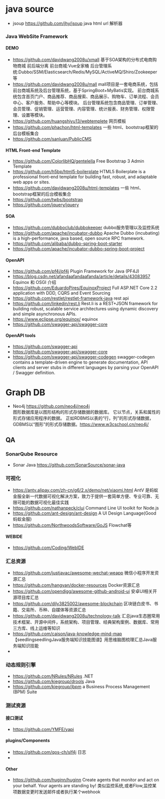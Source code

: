 # java source
- jsoup https://github.com/jhy/jsoup   java html url 解析器

### Java WebSite Framework
#### DEMO
- https://github.com/davidwang2008u/xmall 基于SOA架构的分布式电商购物商城 前后端分离 前台商城:Vue全家桶 后台管理系统:Dubbo/SSM/Elasticsearch/Redis/MySQL/ActiveMQ/Shiro/Zookeeper等
- https://github.com/davidwang2008u/mall mall项目是一套电商系统，包括前台商城系统及后台管理系统，基于SpringBoot+MyBatis实现。 前台商城系统包含首页门户、商品推荐、商品搜索、商品展示、购物车、订单流程、会员中心、客户服务、帮助中心等模块。 后台管理系统包含商品管理、订单管理、会员管理、促销管理、运营管理、内容管理、统计报表、财务管理、权限管理、设置等模块。
- https://github.com/huangshiyu13/webtemplete 网页模板
- https://github.com/phachon/html-templates 一些 html、bootstrap框架的后台模板集合
- https://github.com/sanluan/PublicCMS 


#### HTML Front-end Template
- https://github.com/ColorlibHQ/gentelella  Free Bootstrap 3 Admin Template
- https://github.com/h5bp/html5-boilerplate HTML5 Boilerplate is a professional front-end template for building fast, robust, and adaptable web apps or sites.
- https://github.com/davidwang2008u/html-templates  一些 html、bootstrap框架的后台模板集合
- https://github.com/twbs/bootstrap
- https://github.com/jquery/jquery
#### SOA
- https://github.com/dubboclub/dubbokeeper dubbo服务管理以及监控系统
- https://github.com/apache/incubator-dubbo Apache Dubbo (incubating) is a high-performance, java based, open source RPC framework. 
- https://github.com/alibaba/dubbo-spring-boot-starter
- https://github.com/apache/incubator-dubbo-spring-boot-project
#### OpenAPI
- https://github.com/pf4j/pf4j  Plugin Framework for Java (PF4J)
- https://blog.csdn.net/afandaafandaafanda/article/details/43083957   Equinox 和 OSGI 介绍
- https://github.com/EduardoPires/EquinoxProject  Full ASP.NET Core 2.2 application with DDD, CQRS and Event Sourcing
- https://github.com/restlet/restlet-framework-java rest api
- https://github.com/linkedin/rest.li Rest.li is a REST+JSON framework for building robust, scalable service architectures using dynamic discovery and simple asynchronous APIs.
- https://www.eclipse.org/equinox/    equinox
- https://github.com/swagger-api/swagger-core


#### OpenAPI tools
- https://github.com/swagger-api
- https://github.com/swagger-api/swagger-core
- https://github.com/swagger-api/swagger-codegen
swagger-codegen contains a template-driven engine to generate documentation, API clients and server stubs in different languages by parsing your OpenAPI / Swagger definition. 


# Graph DB
- Neo4j https://github.com/neo4j/neo4j
<br> 图形数据库是以图形结构的形式存储数据的数据库。 它以节点，关系和属性的形式存储应用程序的数据。 正如RDBMS以表的“行，列”的形式存储数据，GDBMS以“图形”的形式存储数据。https://www.w3cschool.cn/neo4j/

## QA
### SonarQube Resource
- Sonar Java https://github.com/SonarSource/sonar-java


### 可视化
- https://antv.alipay.com/zh-cn/g6/2.x/demo/net/xiaomi.html
AntV 是蚂蚁金服全新一代数据可视化解决方案，致力于提供一套简单方便、专业可靠、无限可能的数据可视化最佳实践
- https://github.com/nathanpeck/clui
Command Line UI toolkit for Node.js
- https://github.com/ant-design/ant-design
A UI Design Language(Good 蚂蚁金服)
- https://github.com/NorthwoodsSoftware/GoJS
Flowchat等



#### WEBIDE
- https://github.com/Coding/WebIDE


### 汇总资源
- https://github.com/justjavac/awesome-wechat-weapp 微信小程序开发资源汇总
- https://github.com/hangyan/docker-resources Docker资源汇总
- https://github.com/opendigg/awesome-github-android-ui  安卓UI相关开源项目库汇总
- https://github.com/dily3825002/awesome-blockchain 区块链白皮书、书籍、交易所、币种、自媒体等资源汇总 
- https://github.com/davidwang2008u/technology-talk 汇总java生态圈常用技术框架、开源中间件，系统架构、项目管理、经典架构案例、数据库、常用三方库、线上运维等知识
- https://github.com/caison/java-knowledge-mind-map 【seedlingseedlingJava服务端知识技能图谱】用思维脑图梳理汇总Java服务端知识技能
- 

### 动态规则引擎
- https://github.com/NRules/NRules .NET
- https://github.com/kiegroup/drools Java
- https://github.com/kiegroup/jbpm a Business Process Management (BPM) Suite

### 测试资源
#### 接口测试
- https://github.com/YMFE/yapi


#### plugins/Components
- https://github.com/qos-ch/slf4j  日志
- 

#### Other
- https://github.com/huginn/huginn
Create agents that monitor and act on your behalf. Your agents are standing by! 类似监控系统,或者Flow,监控某项数据变更时发送邮件或者执行某个webhook






